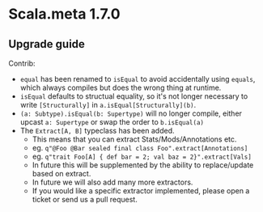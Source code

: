 # Scala.meta 1.7.0


## Upgrade guide

Contrib:
- `equal` has been renamed to `isEqual` to avoid accidentally using `equals`,
  which always compiles but does the wrong thing at runtime.
- `isEqual` defaults to structual equality, so it's not longer necessary to
  write `[Structurally]` in `a.isEqual[Structurally](b)`.
- `(a: Subtype).isEqual(b: Supertype)` will no longer compile, either upcast
  `a: Supertype` or swap the order to `b.isEqual(a)`
- The `Extract[A, B]` typeclass has been added.
  - This means that you can extract Stats/Mods/Annotations etc.
  - eg. `q"@Foo @Bar sealed final class Foo".extract[Annotations]`
  - eg. `q"trait Foo[A] { def bar = 2; val baz = 2}".extract[Vals]`
  - In future this will be supplemented by the ability to replace/update based on extract.
  - In future we will also add many more extractors. 
  - If you would like a specific extractor implemented, please open a ticket or send us a pull request.
